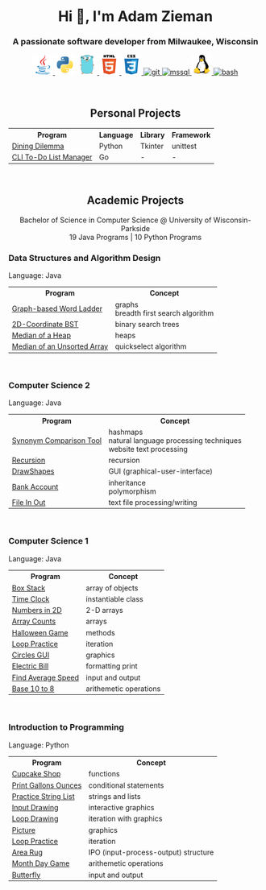 <h1 align="center">Hi 👋, I'm Adam Zieman</h1>
<h3 align="center">A passionate software developer from Milwaukee, Wisconsin</h3>

<p align="center">
  <a href="https://www.java.com" target="_blank" rel="noreferrer"> <img src="https://raw.githubusercontent.com/devicons/devicon/master/icons/java/java-original.svg" alt="java" width="40" height="40"/> </a>
  <a href="https://www.python.org" target="_blank" rel="noreferrer"> <img src="https://raw.githubusercontent.com/devicons/devicon/master/icons/python/python-original.svg" alt="python" width="40" height="40"/></a>
  <a href="https://golang.org" target="_blank" rel="noreferrer"> <img src="https://raw.githubusercontent.com/devicons/devicon/master/icons/go/go-original.svg" alt="go" width="40" height="40"/> </a>
  <a href="https://www.w3.org/html/" target="_blank" rel="noreferrer"> <img src="https://raw.githubusercontent.com/devicons/devicon/master/icons/html5/html5-original-wordmark.svg" alt="html5" width="40" height="40"/> </a>
  <a href="https://www.w3schools.com/css/" target="_blank" rel="noreferrer"> <img src="https://raw.githubusercontent.com/devicons/devicon/master/icons/css3/css3-original-wordmark.svg" alt="css3" width="40" height="40"/> </a>
  <a href="https://git-scm.com/" target="_blank" rel="noreferrer"> <img src="https://www.vectorlogo.zone/logos/git-scm/git-scm-icon.svg" alt="git" width="40" height="40"/> </a>
  <a href="https://www.microsoft.com/en-us/sql-server" target="_blank" rel="noreferrer"> <img src="https://www.svgrepo.com/show/303229/microsoft-sql-server-logo.svg" alt="mssql" width="40" height="40"/> </a>
  <a href="https://www.linux.org/" target="_blank" rel="noreferrer"> <img src="https://raw.githubusercontent.com/devicons/devicon/master/icons/linux/linux-original.svg" alt="linux" width="40" height="40"/> </a>
  <a href="https://www.gnu.org/software/bash/" target="_blank" rel="noreferrer"> <img src="https://www.vectorlogo.zone/logos/gnu_bash/gnu_bash-icon.svg" alt="bash" width="40" height="40"/> </a>
</p>

<br>

<h2 align="center">Personal Projects</h2>

<table>
  <tr>
    <th>Program</th>
    <th>Language</th>
    <th>Library</th>
    <th>Framework</th>
  </tr>
  <tr>
    <td><a href="https://github.com/AdamZieman/dining_dilemma">Dining Dilemma</a></td>
    <td>Python</td>
    <td>Tkinter</td>
    <td>unittest</td>
  </tr>
  <tr>
    <td><a href="https://github.com/AdamZieman/todo-list-manager">CLI To-Do List Manager</a></td>
    <td>Go</td>
    <td>-</td>
    <td>-</td>
  </tr>
</table>

<br>

<h2 align="center">Academic Projects</h2>

<p align="center"> Bachelor of Science in Computer Science @ University of Wisconsin-Parkside <br>
  19 Java Programs | 10 Python Programs</p>

<h3>Data Structures and Algorithm Design</h3>
<p>Language: Java</p>
<table>
  <tr>
    <th>Program</th>
    <th>Concept</th>
  </tr>
  <tr>
    <td><a href="https://github.com/AdamZieman/word-ladder">Graph-based Word Ladder</a></td>
    <td>graphs <br> breadth first search algorithm</td>
  </tr>
  <tr>
    <td><a href="https://github.com/AdamZieman/2d-coordinate-bst">2D-Coordinate BST</a></td>
    <td>binary search trees</td>
  </tr>
  <tr>
    <td><a href="https://github.com/AdamZieman/heap-median">Median of a Heap</td>
    <td>heaps</td>
  </tr>
  <tr>
    <td><a href="https://github.com/AdamZieman/median-unsorted-array">Median of an Unsorted Array</td>
    <td>quickselect algorithm</td>
  </tr>
</table>

<br>

<h3>Computer Science 2</h3>
<p>Language: Java</p>
<table>
  <tr>
    <th>Program</th>
    <th>Concept</th>
  </tr>
  <tr>
    <td><a href="https://github.com/AdamZieman/synonym-comparison-tool">Synonym Comparison Tool</a></td>
    <td>hashmaps <br> natural language processing techniques <br> website text processing</td>
  </tr>
  <tr>
    <td><a href="https://github.com/AdamZieman/recursion">Recursion</a></td>
    <td>recursion</td>
  </tr>
  <tr>
    <td><a href="https://github.com/AdamZieman/draw-shapes">DrawShapes</a></td>
    <td>GUI (graphical-user-interface)</td>
  </tr>
  <tr>
    <td><a href="https://github.com/AdamZieman/bank-account">Bank Account</a></td>
    <td>inheritance <br> polymorphism</td>
  </tr>
  <tr>
    <td><a href="https://github.com/AdamZieman/file-in-out">File In Out</a></td>
    <td>text file processing/writing</td>
  </tr>
</table>

<br>

<h3>Computer Science 1</h3>
<p>Language: Java</p>
<table>
  <tr>
    <th>Program</th>
    <th>Concept</th>
  </tr>
  <tr>
    <td><a href="https://github.com/AdamZieman/box-stack">Box Stack</a></td>
    <td>array of objects</td>
  </tr>
  <tr>
    <td><a href="https://github.com/AdamZieman/time-clock">Time Clock</a></td>
    <td>instantiable class</td>
  </tr>
  <tr>
    <td><a href="https://github.com/AdamZieman/numbers-in-2d">Numbers in 2D</a></td>
    <td>2-D arrays</td>
  </tr>
  <tr>
    <td><a href="https://github.com/AdamZieman/array-counts">Array Counts</a></td>
    <td>arrays</td>
  </tr>
  <tr>
    <td><a href="https://github.com/AdamZieman/halloween-game">Halloween Game</a></td>
    <td>methods</td>
  </tr>
  <tr>
    <td><a href="https://github.com/AdamZieman/java-loop-practice">Loop Practice</a></td>
    <td>iteration</td>
  </tr>
  <tr>
    <td><a href="https://github.com/AdamZieman/circles-gui">Circles GUI</a></td>
    <td>graphics</td>
  </tr>
  <tr>
    <td><a href="https://github.com/AdamZieman/electric-bill">Electric Bill</a></td>
    <td>formatting print</td>
  </tr>
  <tr>
    <td><a href="https://github.com/AdamZieman/find-average-speed">Find Average Speed</a></td>
    <td>input and output</td>
  </tr>
  <tr>
    <td><a href="https://github.com/AdamZieman/base-10-to-8">Base 10 to 8</a></td>
    <td>arithemetic operations</td>
  </tr>
</table>

<br>

<h3>Introduction to Programming</h3>
<p>Language: Python</p>
<table>
  <tr>
    <th>Program</th>
    <th>Concept</th>
  </tr>
  <tr>
    <td><a href="https://github.com/AdamZieman/cupcake-shop">Cupcake Shop</a></td>
    <td>functions</td>
  </tr>
  <tr>
    <td><a href="https://github.com/AdamZieman/print-gallons-ounces">Print Gallons Ounces</a></td>
    <td>conditional statements</td>
  </tr>
  <tr>
    <td><a href="https://github.com/AdamZieman/practice-string-list">Practice String List</a></td>
    <td>strings and lists</td>
  <tr>
    <td><a href="https://github.com/AdamZieman/input-drawing">Input Drawing</a></td>
    <td>interactive graphics</td>
  </tr>
  <tr>
    <td><a href="https://github.com/AdamZieman/loop-drawing">Loop Drawing</a></td>
    <td>iteration with graphics</td>
  </tr>
  <tr>
    <td><a href="https://github.com/AdamZieman/picture">Picture</a></td>
    <td>graphics</td>
  </tr>
  <tr>
    <td><a href="https://github.com/AdamZieman/loop-practice">Loop Practice</a></td>
    <td>iteration</td>
  </tr>
  <tr>
    <td><a href="https://github.com/AdamZieman/area-rug">Area Rug</a></td>
    <td>IPO (input-process-output) structure</td>
  </tr>
  <tr>
    <td><a href="https://github.com/AdamZieman/month-day-game">Month Day Game</a></td>
    <td>arithemetic operations</td>
  </tr>
  <tr>
    <td><a href="https://github.com/AdamZieman/butterfly">Butterfly</a></td>
    <td>input and output</td>
  </tr>
</table>
